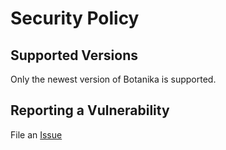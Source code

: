 # Security Policy

## Supported Versions

Only the newest version of Botanika is supported.

## Reporting a Vulnerability

File an [Issue](https://github.com/targoninc/botanika-desktop/issues)
